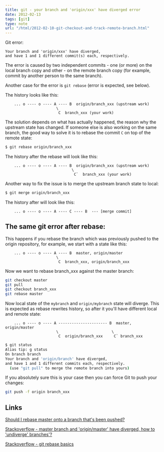 ```yaml
---
title: git - your branch and 'origin/xxx' have diverged error
date: 2012-02-13
tags: [git]
type: note
url: "/html/2012-02-10-git-checkout-and-track-remote-branch.html"
---
```


Git error:

    Your branch and 'origin/xxx' have diverged,
    and have 1 and 1 different commit(s) each, respectively.

The error is caused by two independent commits - one (or more) on the local branch copy and other - on the remote branch copy (for example, commit by another person to the same branch).

Another case for the error is `git rebase` (error is expected, see below).

<!-- more -->
The history looks like this:

```
    ... o ---- o ---- A ---- B  origin/branch_xxx (upstream work)
                       \
                        C  branch_xxx (your work)
```

The solution depends on what has actually happened, the reason why the upstream state has changed.
If someone else is also working on the same branch, the good way to solve it is to rebase the commit `C` on top of the remote state:

```bash
$ git rebase origin/branch_xxx 
```

The history after the rebase will look like this:

```
    ... o ---- o ---- A ---- B  origin/branch_xxx (upstream work)
                              \
                               C`  branch_xxx (your work)
```

Another way to fix the issue is to merge the upstream branch state to local:

```bash
$ git merge origin/branch_xxx
```

The history after will look like this:

```
    ... o ---- o ---- A ---- C ---- B  --- [merge commit]
```


The same git error after rebase:
--------------------------------------------

This happens if you rebase the branch which was previously pushed to the origin repository, for example, we start with a state like this:

```
    ... o ---- o ---- A ---- B  master, origin/master
                       \
                        C  branch_xxx, origin/branch_xxx
```

Now we want to rebase branch_xxx against the master branch:

```bash
git checkout master
git pull
git checkout branch_xxx
git rebase master
```

Now local state of the `mybranch` and `origin/mybranch` state will diverge.
This is expected as rebase rewrites history, so after it you'll have different local and remote state:

```
    ... o ---- o ---- A ---------------------- B  master, origin/master
                       \                        \
                        C  origin/branch_xxx     C` branch_xxx
```

```bash
$ git status
Alias tip: g status
On branch branch
Your branch and 'origin/branch' have diverged,
and have 1 and 1 different commits each, respectively.
  (use "git pull" to merge the remote branch into yours)
```


If you absolutely sure this is your case then you can force Git to push your changes:

```bash
git push -f origin branch_xxx
```

Links
--------------------------------------------

[Should I rebase master onto a branch that's been pushed?](http://stackoverflow.com/questions/34918268/should-i-rebase-master-onto-a-branch-thats-been-pushed/34946769#34946769)

[Stackoverflow - master branch and 'origin/master' have diverged, how to 'undiverge' branches'?](http://stackoverflow.com/questions/2452226/master-branch-and-origin-master-have-diverged-how-to-undiverge-branches)

[Stackoverflow - git rebase basics](http://stackoverflow.com/questions/11563319/git-rebase-basics)
